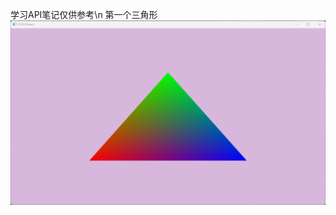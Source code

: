 学习API笔记仅供参考\n
第一个三角形
![(images/triangle.png)](https://github.com/RoseLiaGame/Direct3D12Learning/blob/master/image/triangle.png)
